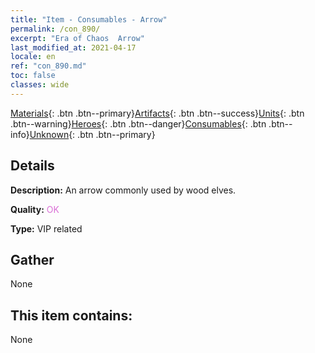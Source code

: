 ```yaml
---
title: "Item - Consumables - Arrow"
permalink: /con_890/
excerpt: "Era of Chaos  Arrow"
last_modified_at: 2021-04-17
locale: en
ref: "con_890.md"
toc: false
classes: wide
---
```

 [Materials](/Items/){: .btn .btn--primary}[Artifacts](/Items/Artifacts/){: .btn .btn--success}[Units](/Items/Units/){: .btn .btn--warning}[Heroes](/Items/Heroes/){: .btn .btn--danger}[Consumables](/Items/Consumables/){: .btn .btn--info}[Unknown](/Items/Unknown/){: .btn .btn--primary}

## Details
 **Description:** An arrow commonly used by wood elves.

 **Quality:** <span style="color: #DA70D6">OK</span>

 **Type:** VIP related

## Gather

  None

## This item contains:

  None

